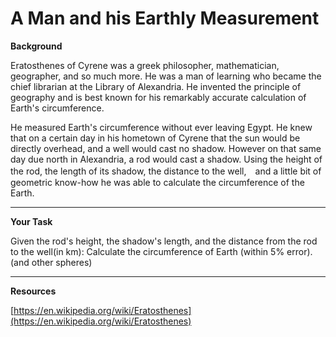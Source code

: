# A Man and his Earthly Measurement

<b>Background</b>

Eratosthenes of Cyrene was a greek philosopher, mathematician, geographer, and so much more. He was a man of learning who became the chief librarian at the Library of Alexandria. He invented the principle of geography and is best known for his remarkably accurate calculation of Earth's circumference.

He measured Earth's circumference without ever leaving Egypt. He knew that on a certain day in his hometown of Cyrene that the sun would be directly overhead, and a well would cast no shadow. However on that same day due north in Alexandria, a rod would cast a shadow. Using the height of the rod, the length of its shadow, the distance to the well,　and a little bit of geometric know-how he was able to calculate the circumference of the Earth.

---
<b>Your Task</b>

Given the rod's height, the shadow's length, and the distance from the rod to the well(in km): Calculate the circumference of Earth (within 5% error).(and other spheres)

---
<b>Resources</b>

[https://en.wikipedia.org/wiki/Eratosthenes](https://en.wikipedia.org/wiki/Eratosthenes)
